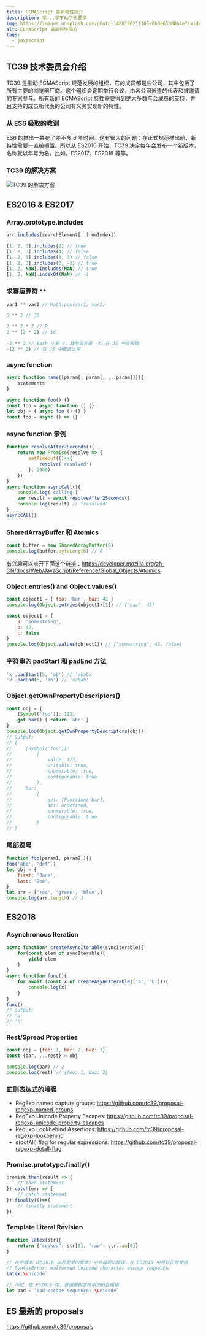 ```yaml
---
title: ECMAScript 最新特性简介
description: 学...学不动了也要学
img: https://images.unsplash.com/photo-1488190211105-8b0e65b80b4e?ixid=MnwxMjA3fDB8MHxzZWFyY2h8NXx8c3R1ZHl8ZW58MHx8MHx8&ixlib=rb-1.2.1&auto=format&fit=crop&w=800&q=80
alt: ECMAScript 最新特性简介
tags: 
  - javascript
---
```

## TC39 技术委员会介绍

TC39 是推动 ECMAScript 规范发展的组织，它的成员都是些公司，其中包括了所有主要的浏览器厂商。这个组织会定期举行会议，由各公司派遣的代表和被邀请的专家参与。所有新的 ECMAScript 特性需要得到绝大多数与会成员的支持，并且支持的成员所代表的公司有义务实现新的特性。

### 从 ES6 吸取的教训

ES6 的推出一共花了差不多 6 年时间。这有很大的问题：在正式规范推出前，新特性需要一直被搁置。所以从 ES2016 开始，TC39 决定每年会发布一个新版本，名称就以年号为名，比如，ES2017、ES2018 等等。

### TC39 的解决方案

![TC39 的解决方案](/img/TC39-的解决方案.png)

## ES2016 & ES2017

### Array.prototype.includes

```js
arr.includes(searchElement[, fromIndex])
```

```js
[1, 2, 3].includes(2) // true
[1, 2, 3].includes(4) // false
[1, 2, 3].includes(3, 3) // false
[1, 2, 3].includes(3, -1) // true
[1, 2, NaN].includes(NaN) // true
[1, 2, NaN].indexOf(NaN) // -1
```

### 求幂运算符 **

```js
var1 ** var2 // Math.pow(var1, var2)
```

```js
6 ** 2 // 36
```

```js
2 ** 2 * 2 // 8
2 ** (2 * 2) // 16
```

```js
-2 ** 2 // Bash 中是 4，其他语言是 -4，在 JS 中会报错
-(2 ** 2) // 在 JS 中要这么写
```

### async function

```js
async function name([param[, param[, ...param]]]){
    statements
}
```

```js
async function foo() {}
const foo = async function () {}
let obj = { async foo () {} }
const foo = async () => {}
```

### async function 示例

```js
function resolveAfter2Seconds(){
    return new Promise(resolve => {
        setTimeout(()=>{
            resolve('resolved')
        }, 2000)
    })
}
async function asyncCall(){
    console.log('calling')
    var result = await resolveAfter2Seconds()
    console.log(result) // "resolved"
}
asyncCAll()
```

### SharedArrayBuffer 和 Atomics

```js
const buffer = new SharedArrayBuffer(8)
console.log(buffer.byteLength) // 8
```

有兴趣可以点开下面这个链接：https://developer.mozilla.org/zh-CN/docs/Web/JavaScript/Reference/Global_Objects/Atomics

### Object.entries() and Object.values()

```js
const object1 = { foo: 'bar', baz: 42 }
console.log(Object.entries(object1)[1]) // ["baz", 42]
```

```js
const object1 = {
    a: 'somestring',
    b: 42,
    c: false
}
console.log(Object.values(object1)) // ["somestring", 42, false]
```

### 字符串的 padStart 和 padEnd 方法

```js
'x'.padStart(5, 'ab') // 'ababx'
'x'.padEnd(5, 'ab') // 'xabab'
```

### Object.getOwnPropertyDescriptors()

```js
const obj = {
    [Symbol('foo')]: 123,
    get bar() { return 'abc' }
}
console.log(Object.getOwnPropertyDescriptors(obj))
// Output:
// {
//     [Symbol('foo')]:
//         {
//             value: 123,
//             writable: true,
//             enumerable: true,
//             configurable: true
//         },
//     bar:
//         {
//             get: [Function: bar],
//             set: undefined,
//             enumerable: true,
//             configurable: true
//         }
// }
```

### 尾部逗号

```js
function foo(param1, param2,){}
foo('abc', 'def',)
let obj = {
    first: 'Jane',
    last: 'Doe',
}
let arr = ['red', 'green', 'blue',]
console.log(arr.length) // 3
```

## ES2018

### Asynchronous Iteration

```js
async function* createAsyncIterable(syncIterable){
    for(const elem of syncIterable){
        yield elem
    }
}
async function func(){
    for await (const x of createAsyncIterable(['a', 'b'])){
        console.log(x)
    }
}
func()
// output:
// 'a'
// 'b'
```

### Rest/Spread Properties

```js
const obj = {foo: 1, bar: 2, baz: 3}
const {bar, ...rest} = obj

console.log(bar) // 2
console.log(rest) // {foo: 1, baz: 3}
```

### 正则表达式的增强

* RegExp named capture groups: https://github.com/tc39/proposal-regexp-named-groups
* RegExp Unicode Property Escapes: https://github.com/tc39/proposal-regexp-unicode-property-escapes
* RegExp Lookbehind Assertions: https://github.com/tc39/proposal-regexp-lookbehind
* s(dotAll) flag for regular expressions: https://github.com/tc39/proposal-regexp-dotall-flag

### Promise.prototype.finally()

```js
promise.then(result => {
    // then statement
}).catch(err => {
    // catch statement
}).finally(()=>{
    // finally statement
})
```

### Template Literal Revision

```js
function latex(str){
    return {"cooked": str[0], "raw": str.raw[0]}
}

// 在老版本（ES2016 以及更早的版本）中会报语法错误，在 ES2018 中可以正常使用
// SyntaxError: malformed Unicode character escape sequence
latex`\unicode`

// 不过，在 ES2018 中，普通模板字符串仍旧会报错
let bad = `bad escape sequence: \unicode`
```

## ES 最新的 proposals

https://github.com/tc39/proposals
